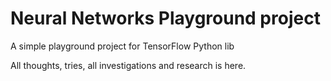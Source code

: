 # Neural Networks Playground project

A simple playground project for TensorFlow Python lib

All thoughts, tries, all investigations and research is here.

